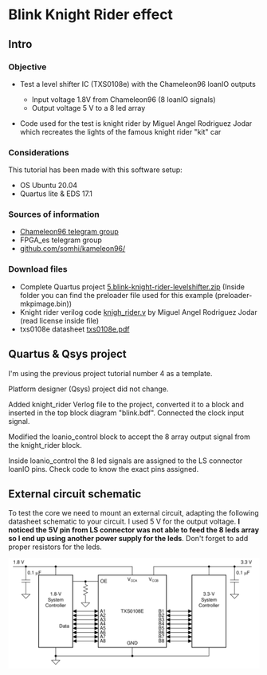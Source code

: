 # Blink Knight Rider effect

Intro
-----

### Objective

* Test a level shifter IC (TXS0108e) with the Chameleon96 loanIO outputs
  * Input voltage 1.8V from Chameleon96 (8 loanIO signals)
  * Output voltage 5 V to a 8 led array

* Code used for the test is knight rider by Miguel Angel Rodriguez Jodar which recreates the lights of the famous knight rider "kit" car


### Considerations
This tutorial has been made with this software setup:

* OS Ubuntu 20.04
* Quartus lite & EDS 17.1

### Sources of information

* [Chameleon96 telegram group](https://t.me/Chameleon96)
* FPGA_es telegram group
* [github.com/somhi/kameleon96/](https://github.com/somhi/kameleon96)


### Download files

* Complete Quartus project [5.blink-knight-rider-levelshifter.zip](./5.blink-knight-rider-levelshifter.zip)  (Inside folder you can find the preloader file used for this example (preloader-mkpimage.bin))
* Knight rider verilog code [knigh_rider.v](./knigh_rider.v) by Miguel Angel Rodriguez Jodar (read license inside file)
* txs0108e datasheet [txs0108e.pdf](./txs0108e.pdf)



Quartus & Qsys project
--------------------

I'm using the previous project tutorial number 4 as a template.

Platform designer (Qsys) project did not change.

Added knight_rider Verlog file to the project, converted it to a block and inserted in the top block diagram "blink.bdf".  Connected the clock input signal. 

Modified the loanio_control block to accept the 8 array output signal from the knight_rider block.

Inside loanio_control the 8 led signals are assigned to the LS connector loanIO pins. Check code to know the exact pins assigned.



External circuit schematic
--------------------------

To test the core we need to mount an external circuit, adapting the following datasheet schematic to your circuit. I used 5 V for the output voltage. **I noticed the 5V pin from LS connector was not able to feed the 8 leds array so I end up using another power supply for the leds**. Don't forget to add proper resistors for the leds.


![](./schematic.png)




